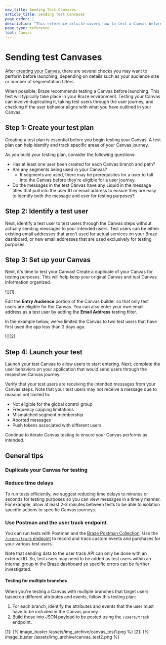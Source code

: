 ```yaml
---
nav_title: Sending Test Canvases
article_title: Sending Test Canvases
page_order: 1
description: "This reference article covers how to test a Canvas before launch."
page_type: reference
tool: Canvas
---
```


# Sending test Canvases

After [creating your Canvas]({{site.baseurl}}/user_guide/engagement_tools/canvas/create_a_canvas/create_a_canvas/), there are several checks you may want to perform before launching, depending on details such as your audience size or number of segmentation filters.

When possible, Braze recommends testing a Canvas before launching. This test will typically take place in your Braze environment. Testing your Canvas can involve duplicating it, taking test users through the user journey, and checking if the user behavior aligns with what you have outlined in your Canvas.

## Step 1: Create your test plan

Creating a test plan is essential before you begin testing your Canvas. A test plan can help identify and track specific areas of your Canvas journey.

As you build your testing plan, consider the following questions:
- Has at least one user been created for each Canvas branch and path?
- Are any segments being used in your Canvas? 
	- If segments are used, there may be prerequisites for a user to fall into the Canvas before they're eligible for a user journey.
- Do the messages in the test Canvas have any Liquid in the message titles that pull into the user ID or email address to ensure they are easy to identify both the message and user for testing purposes?

## Step 2: Identify a test user

Next, identify a test user to test users through the Canvas steps without actually sending messages to your intended users. Test users can be either existing email addresses that aren't used for actual services on your Braze dashboard, or new email addresses that are used exclusively for testing purposes. 

## Step 3: Set up your Canvas

Next, it's time to test your Canvas! Create a duplicate of your Canvas for testing purposes. This will help keep your original Canvas and test Canvas information organized. 

![][1]

Edit the **Entry Audience** portion of the Canvas builder so that only test users are eligible for the Canvas. You can also enter your own email address as a test user by adding the **Email Address** testing filter. 

In the example below, we've limited the Canvas to two test users that have first used the app less than 3 days ago.

![][2]

## Step 4: Launch your test

Launch your test Canvas to allow users to start entering. Next, complete the user behaviors on your application that would send users through the respective Canvas journey. 

Verify that your test users are receiving the intended messages from your Canvas steps. Note that your test users may not receive a message due to reasons not limited to:

- Not eligible for the global control group
- Frequency capping limitations
- Mismatched segment membership
- Aborted messages
- Push tokens associated with different users

Continue to iterate Canvas testing to ensure your Canvas performs as intended.

## General tips

### Duplicate your Canvas for testing 

### Reduce time delays

To run tests efficiently, we suggest reducing time delays to minutes or seconds for testing purposes so you can view messages in a timely manner. For example, allow at least 2-3 minutes between tests to be able to isolation specific actions to specific Canvas journeys.

### Use Postman and the user track endpoint

You can run tests with Postman and the [Braze Postman Collection]({{site.baseurl}}/api/postman_collection/). Use the [`/users/track` endpoint]({{site.baseurl}}/api/endpoints/user_data/post_user_track/) to record and track custom events and purchases for your various test users.

Note that sending data to the user track API can only be done with an external ID. So, test users may need to be added as test users within an internal group in the Braze dashboard so specific errors can be further investigated. 

#### Testing for multiple branches

When you're testing a Canvas with multiple branches that target users based on different attributes and events, follow this testing plan:

1. For each branch, identify the attributes and events that the user must have to be included in the Canvas journey.
2. Build those into JSON payload to be posted using the `/users/track` endpoint.

[1]: {% image_buster /assets/img_archive/canvas_test1.png %}
[2]: {% image_buster /assets/img_archive/canvas_test2.png %}